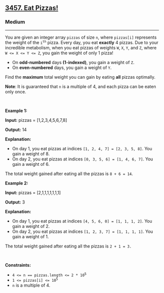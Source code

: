 <h2><a href="https://leetcode.com/problems/eat-pizzas/">3457. Eat Pizzas!</a></h2><h3>Medium</h3><hr><p>You are given an integer array <code>pizzas</code> of size <code>n</code>, where <code>pizzas[i]</code> represents the weight of the <code>i<sup>th</sup></code> pizza. Every day, you eat <strong>exactly</strong> 4 pizzas. Due to your incredible metabolism, when you eat pizzas of weights <code>W</code>, <code>X</code>, <code>Y</code>, and <code>Z</code>, where <code>W &lt;= X &lt;= Y &lt;= Z</code>, you gain the weight of only 1 pizza!</p>

<ul>
	<li>On <strong><span style="box-sizing: border-box; margin: 0px; padding: 0px;">odd-numbered</span></strong> days <strong>(1-indexed)</strong>, you gain a weight of <code>Z</code>.</li>
	<li>On <strong>even-numbered</strong> days, you gain a weight of <code>Y</code>.</li>
</ul>

<p>Find the <strong>maximum</strong> total weight you can gain by eating <strong>all</strong> pizzas optimally.</p>

<p><strong>Note</strong>: It is guaranteed that <code>n</code> is a multiple of 4, and each pizza can be eaten only once.</p>

<p>&nbsp;</p>
<p><strong class="example">Example 1:</strong></p>

<div class="example-block">
<p><strong>Input:</strong> <span class="example-io">pizzas = [1,2,3,4,5,6,7,8]</span></p>

<p><strong>Output:</strong> <span class="example-io">14</span></p>

<p><strong>Explanation:</strong></p>

<ul>
	<li>On day 1, you eat pizzas at indices <code>[1, 2, 4, 7] = [2, 3, 5, 8]</code>. You gain a weight of 8.</li>
	<li>On day 2, you eat pizzas at indices <code>[0, 3, 5, 6] = [1, 4, 6, 7]</code>. You gain a weight of 6.</li>
</ul>

<p>The total weight gained after eating all the pizzas is <code>8 + 6 = 14</code>.</p>
</div>

<p><strong class="example">Example 2:</strong></p>

<div class="example-block">
<p><strong>Input:</strong> <span class="example-io">pizzas = [2,1,1,1,1,1,1,1]</span></p>

<p><strong>Output:</strong> <span class="example-io">3</span></p>

<p><strong>Explanation:</strong></p>

<ul>
	<li>On day 1, you eat pizzas at indices <code>[4, 5, 6, 0] = [1, 1, 1, 2]</code>. You gain a weight of 2.</li>
	<li>On day 2, you eat pizzas at indices <code>[1, 2, 3, 7] = [1, 1, 1, 1]</code>. You gain a weight of 1.</li>
</ul>

<p>The total weight gained after eating all the pizzas is <code>2 + 1 = 3.</code></p>
</div>

<p>&nbsp;</p>
<p><strong>Constraints:</strong></p>

<ul>
	<li><code>4 &lt;= n == pizzas.length &lt;= 2 * 10<sup><span style="font-size: 10.8333px;">5</span></sup></code></li>
	<li><code>1 &lt;= pizzas[i] &lt;= 10<sup>5</sup></code></li>
	<li><code>n</code> is a multiple of 4.</li>
</ul>
